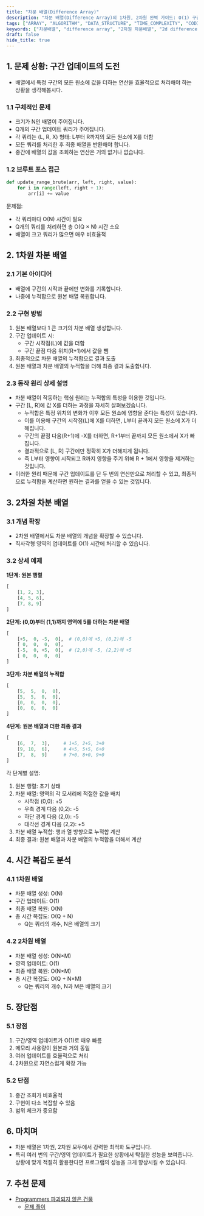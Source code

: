 ```yaml
---
title: "차분 배열(Difference Array)"
description: "차분 배열(Difference Array)의 1차원, 2차원 완벽 가이드: O(1) 구간 업데이트의 비밀. 배열의 구간 업데이트를 O(1) 시간에 처리하는 차분 배열 알고리즘과 2차원으로의 확장을 알아봅니다. 문제 상황부터 최적화된 해결책까지 실제 예제와 함께 설명합니다."
tags: ["ARRAY", "ALGORITHM", "DATA_STRUCTURE", "TIME_COMPLEXITY", "CODING_TEST"]
keywords: ["차분배열", "difference array", "2차원 차분배열", "2d difference array", "구간 업데이트", "range update", "알고리즘", "algorithm", "자료구조", "data structure", "코딩테스트", "coding test", "알고리즘 최적화", "algorithm optimization"]
draft: false
hide_title: true
---
```


## 1. 문제 상황: 구간 업데이트의 도전

- 배열에서 특정 구간의 모든 원소에 값을 더하는 연산을 효율적으로 처리해야 하는 상황을 생각해봅시다.

### 1.1 구체적인 문제

- 크기가 N인 배열이 주어집니다.
- Q개의 구간 업데이트 쿼리가 주어집니다.
- 각 쿼리는 (L, R, X) 형태: L부터 R까지의 모든 원소에 X를 더함
- 모든 쿼리를 처리한 후 최종 배열을 반환해야 합니다.
- 중간에 배열의 값을 조회하는 연산은 거의 없거나 없습니다.

### 1.2 브루트 포스 접근
```python
def update_range_brute(arr, left, right, value):
    for i in range(left, right + 1):
        arr[i] += value
```

문제점:
- 각 쿼리마다 O(N) 시간이 필요
- Q개의 쿼리를 처리하면 총 O(Q × N) 시간 소요
- 배열이 크고 쿼리가 많으면 매우 비효율적

## 2. 1차원 차분 배열

### 2.1 기본 아이디어

- 배열에 구간의 시작과 끝에만 변화를 기록합니다.
- 나중에 누적합으로 원본 배열 복원합니다.

### 2.2 구현 방법

1. 원본 배열보다 1 큰 크기의 차분 배열 생성합니다.
2. 구간 업데이트 시:
    - 구간 시작점(L)에 값을 더함
    - 구간 끝점 다음 위치(R+1)에서 값을 뺌
3. 최종적으로 차분 배열의 누적합으로 결과 도출
4. 원본 배열과 차분 배열의 누적합을 더해 최종 결과 도출합니다.

### 2.3 동작 원리 상세 설명

- 차분 배열이 작동하는 핵심 원리는 누적합의 특성을 이용한 것입니다.
- 구간 [L, R]에 값 X를 더하는 과정을 자세히 살펴보겠습니다.
  - 누적합은 특정 위치의 변화가 이후 모든 원소에 영향을 준다는 특성이 있습니다.
  - 이를 이용해 구간의 시작점(L)에 X를 더하면, L부터 끝까지 모든 원소에 X가 더해집니다.
  - 구간의 끝점 다음(R+1)에 -X를 더하면, R+1부터 끝까지 모든 원소에서 X가 빠집니다.
  - 결과적으로 [L, R] 구간에만 정확히 X가 더해지게 됩니다.
  - 즉 L부터 영향이 시작되고 R까지 영향을 주기 위해 R + 1에서 영향을 제거하는 것입니다.
- 이러한 원리 때문에 구간 업데이트를 단 두 번의 연산만으로 처리할 수 있고, 최종적으로 누적합을 계산하면 원하는 결과를 얻을 수 있는 것입니다.

## 3. 2차원 차분 배열

### 3.1 개념 확장

- 2차원 배열에서도 차분 배열의 개념을 확장할 수 있습니다. 
- 직사각형 영역의 업데이트를 O(1) 시간에 처리할 수 있습니다.

### 3.2 상세 예제

**1단계: 원본 행렬**
```python
[
    [1, 2, 3],
    [4, 5, 6],
    [7, 8, 9]
]
```

**2단계: (0,0)부터 (1,1)까지 영역에 5를 더하는 차분 배열**
```python
[
    [+5,  0, -5,  0],  # (0,0)에 +5, (0,2)에 -5
    [ 0,  0,  0,  0],
    [-5,  0, +5,  0],  # (2,0)에 -5, (2,2)에 +5
    [ 0,  0,  0,  0]
]
```

**3단계: 차분 배열의 누적합**
```python
[
    [5,  5,  0,  0],
    [5,  5,  0,  0],
    [0,  0,  0,  0],
    [0,  0,  0,  0]
]
```

**4단계: 원본 배열과 더한 최종 결과**
```python
[
    [6,  7,  3],     # 1+5, 2+5, 3+0
    [9, 10,  6],     # 4+5, 5+5, 6+0
    [7,  8,  9]      # 7+0, 8+0, 9+0
]
```

각 단계별 설명:
1. 원본 행렬: 초기 상태
2. 차분 배열: 영역의 각 모서리에 적절한 값을 배치
   - 시작점 (0,0): +5
   - 우측 경계 다음 (0,2): -5
   - 하단 경계 다음 (2,0): -5
   - 대각선 경계 다음 (2,2): +5
3. 차분 배열 누적합: 행과 열 방향으로 누적합 계산
4. 최종 결과: 원본 배열과 차분 배열의 누적합을 더해서 계산

## 4. 시간 복잡도 분석

### 4.1 1차원 배열
- 차분 배열 생성: O(N)
- 구간 업데이트: O(1)
- 최종 배열 복원: O(N)
- 총 시간 복잡도: O(Q + N)
  - Q는 쿼리의 개수, N은 배열의 크기

### 4.2 2차원 배열
- 차분 배열 생성: O(N×M)
- 영역 업데이트: O(1)
- 최종 배열 복원: O(N×M)
- 총 시간 복잡도: O(Q + N×M)
  - Q는 쿼리의 개수, N과 M은 배열의 크기

## 5. 장단점

### 5.1 장점
1. 구간/영역 업데이트가 O(1)로 매우 빠름
2. 메모리 사용량이 원본과 거의 동일
3. 여러 업데이트를 효율적으로 처리
4. 2차원으로 자연스럽게 확장 가능

### 5.2 단점
1. 중간 조회가 비효율적
2. 구현이 다소 복잡할 수 있음
3. 범위 체크가 중요함

## 6. 마치며

- 차분 배열은 1차원, 2차원 모두에서 강력한 최적화 도구입니다. 
- 특히 여러 번의 구간/영역 업데이트가 필요한 상황에서 탁월한 성능을 보여줍니다. 상황에 맞게 적절히 활용한다면 프로그램의 성능을 크게 향상시킬 수 있습니다.

## 7. 추천 문제
- [Programmers 파괴되지 않은 건물](https://school.programmers.co.kr/learn/courses/30/lessons/92344)
  - [문제 풀이](../../../ProblemSolving/Programmers/92344.md)